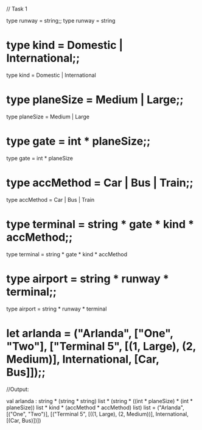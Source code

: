   
  // Task 1
  
  type runway = string;;
type runway = string

# type kind = Domestic | International;;
type kind = Domestic | International

# type planeSize = Medium | Large;;
type planeSize = Medium | Large

# type gate = int * planeSize;;
type gate = int * planeSize

# type accMethod = Car | Bus | Train;;
type accMethod = Car | Bus | Train

# type terminal = string * gate * kind * accMethod;;
type terminal = string * gate * kind * accMethod

# type airport = string * runway * terminal;;
type airport = string * runway * terminal 


# let arlanda = ("Arlanda", ["One", "Two"], ["Terminal 5", [(1, Large), (2, Medium)], International, [Car, Bus]]);;

//Output:

val arlanda :
  string * (string * string) list *
  (string * ((int * planeSize) * (int * planeSize)) list * kind *
   (accMethod * accMethod) list)
  list =
  ("Arlanda", [("One", "Two")],
   [("Terminal 5", [((1, Large), (2, Medium))], International, [(Car, Bus)])])

